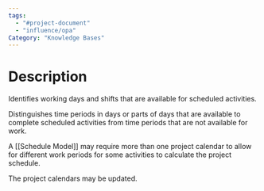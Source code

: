 ```yaml
---
tags:
  - "#project-document"
  - "influence/opa"
Category: "Knowledge Bases"
---
```

# Description
Identifies working days and shifts that are available for scheduled activities.

Distinguishes time periods in days or parts of days that are available to complete scheduled activities from time periods that are not available for work.

A [[Schedule Model]] may require more than one project calendar to allow for different work periods for some activities to calculate the project schedule.

The project calendars may be updated.